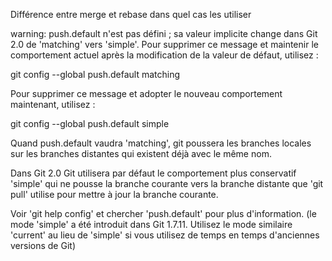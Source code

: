 Différence entre merge et rebase dans quel cas les utiliser

warning: push.default n'est pas défini ; sa valeur implicite change dans Git 2.0
de 'matching' vers 'simple'. Pour supprimer ce message et maintenir
le comportement actuel après la modification de la valeur de défaut, utilisez :

  git config --global push.default matching

Pour supprimer ce message et adopter le nouveau comportement maintenant, utilisez :

  git config --global push.default simple

Quand push.default vaudra 'matching', git poussera les branches locales
sur les branches distantes qui existent déjà avec le même nom.

Dans Git 2.0 Git utilisera par défaut le comportement plus conservatif 'simple'
qui ne pousse la branche courante vers la branche distante que 'git pull' utilise
pour mettre à jour la branche courante.
 
Voir 'git help config' et chercher 'push.default' pour plus d'information.
(le mode 'simple' a été introduit dans Git 1.7.11. Utilisez le mode similaire
'current' au lieu de 'simple' si vous utilisez de temps en temps d'anciennes versions de Git)
